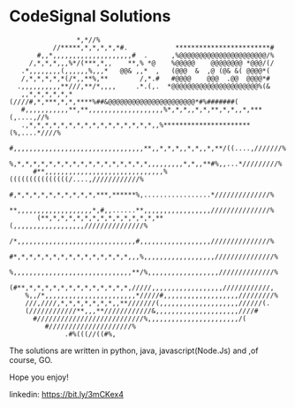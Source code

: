 # CodeSignal Solutions 

                                                                
                     *,*//%                                                     
               //*****,*,*,*,*,*#.            ************************#         
           #,,*,,,,,,,,,,,,,,,,,,,,#  .      ,%@@@@@@@@@@@@@@@@@@@@@@/%         
         /,*,*,*,,,%*/(***,*,,    **,% *@    %@@@@@    @@@@@@@@ *@@@/(/         
       .*,,,,,,,,(,,,,,,%,,,*   @@& ,,*  ,   (@@@  &  ,@ (@& &( @@@@*(          
       /,*,*,*,*,*(/*,,**%,**        /,*.#   #@@@@    @@@  .@@  @@@@*#          
      .,,,,,,,,,,**///,**/*,,,,     .*.(,.  *@@@@@@@@@@@@@@@@@@@@@@%(&          
       ,,*,*,*,*,*,*(////#,*,***,*,*,****%##&@@@@@@@@@@@@@@@@@@@@@@*#%#######(  
       #,,,,,,,,,,,**,**,,,,,,,,,,,,,,,,,,,%*,*,*,,*,*,**,*,*,,*,***(,....,//%  
       .,*,*,*,*,*,*,*,*,*,*,*,*,*,*,*,*,,%**********************(%,....*////%  
        #,,,,,,,,,,,,,,,,,,,,,,,,,,,,,,,,,**,,*,*,*,,*,*,,*,**/((....,///////%  
         %,*,*,*,*,*,*,*,*,*,*,*,*,*,*,*,*,*,,,,,,,,,*,*,,**#%,,...*/////////%  
          #**,,,,,,,,,,,,,,,,,,,,,,,,,,,,,,%(((((((((((((((/....,////////////%  
           #,*,*,*,*,*,*,*,*,*,*,***,******%,.................*//////////////%  
           **,,,,,,,,,,,,,,,,,,,*,#,,......**,,,,,,,,,,,,,,,,,///////////////%  
           (**,*,*,*,*,*,*,*,*,*,*,*,*,*,**(,,,,,,,,,,,,,,,,,,///////////////%  
           /*,,,,,,,,,,,,,,,,,,,,,,,,,,,,,,#,,,,,,,,,,,,,,,,,,///////////////%  
          #*,*,*,*,*,*,*,*,*,*,*,*,*,*,*,,,%,,,,,,,,,,,,,,,,,,///////////////%  
         %,,,,,,,,,,,,,,,,,,,,,,,,,,,,,,**/%,,,,,,,,,,,,,,,,,,//////////////%   
        (#**,*,*,*,*,*,*,*,*,*,*,*,*,*,/////,,,,,,,,,,,,,,,,,,////////////,     
        %,,/*,,,,,,,,,,,,,,,,,,,,,,,*/////#,,,,,,,,,,,,,,,,,,,/////////%        
        ///,////,*,*,*,*,*,*,*,,**///////(,,,,,,,,,,,,,,,,,,,,//////(.          
        (////////////**,,,**////////////&,,,,,,,,,,,,,,,,,,,,,////#             
          #///////////////////////////%,,,,,,,,,,,,,,,,,,,,,,,/(                
             #/////////////////////%                                            
                  .#%(((//((#%,   

The solutions are written in python, java, javascript(Node.Js) and ,of course, GO.

Hope you enjoy!

linkedin: https://bit.ly/3mCKex4
